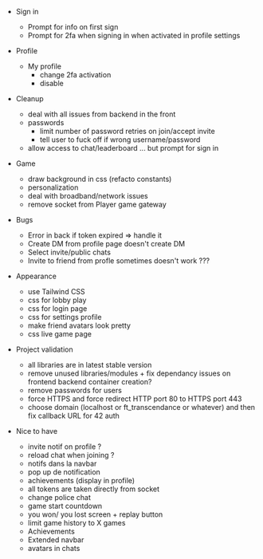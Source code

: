 - Sign in

  - Prompt for info on first sign
  - Prompt for 2fa when signing in when activated in profile settings

- Profile

  - My profile
    - change 2fa activation
    - disable

- Cleanup

  - deal with all issues from backend in the front
  - passwords
    - limit number of password retries on join/accept invite
    - tell user to fuck off if wrong username/password
  - allow access to chat/leaderboard ... but prompt for sign in

- Game

  - draw background in css (refacto constants)
  - personalization
  - deal with broadband/network issues
  - remove socket from Player game gateway

- Bugs

  - Error in back if token expired => handle it
  - Create DM from profile page doesn't create DM
  - Select invite/public chats
  - Invite to friend from profle sometimes doesn't work ???

- Appearance

  - use Tailwind CSS
  - css for lobby play
  - css for login page
  - css for settings profile
  - make friend avatars look pretty
  - css live game page

- Project validation

  - all libraries are in latest stable version
  - remove unused libraries/modules + fix dependancy issues on frontend backend container creation?
  - remove passwords for users
  - force HTTPS and force redirect HTTP port 80 to HTTPS port 443
  - choose domain (localhost or ft_transcendance or whatever) and then fix callback URL for 42 auth

- Nice to have
  - invite notif on profile ?
  - reload chat when joining ?
  - notifs dans la navbar
  - pop up de notification
  - achievements (display in profile)
  - all tokens are taken directly from socket
  - change police chat
  - game start countdown
  - you won/ you lost screen + replay button
  - limit game history to X games
  - Achievements
  - Extended navbar
  - avatars in chats
